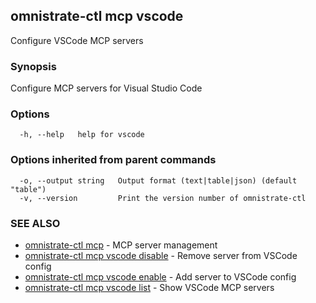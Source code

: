 ## omnistrate-ctl mcp vscode

Configure VSCode MCP servers

### Synopsis

Configure MCP servers for Visual Studio Code

### Options

```
  -h, --help   help for vscode
```

### Options inherited from parent commands

```
  -o, --output string   Output format (text|table|json) (default "table")
  -v, --version         Print the version number of omnistrate-ctl
```

### SEE ALSO

* [omnistrate-ctl mcp](omnistrate-ctl_mcp.md)	 - MCP server management
* [omnistrate-ctl mcp vscode disable](omnistrate-ctl_mcp_vscode_disable.md)	 - Remove server from VSCode config
* [omnistrate-ctl mcp vscode enable](omnistrate-ctl_mcp_vscode_enable.md)	 - Add server to VSCode config
* [omnistrate-ctl mcp vscode list](omnistrate-ctl_mcp_vscode_list.md)	 - Show VSCode MCP servers

